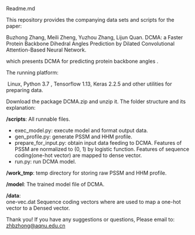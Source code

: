 Readme.md 

This repository provides the companying data sets and scripts for the paper:

Buzhong Zhang, Meili Zheng, Yuzhou Zhang, Lijun Quan. DCMA: a Faster Protein Backbone Dihedral Angles Prediction by Dilated Convolutional Attention-Based Neural Network.  

which presents DCMA for predicting protein backbone angles .

The running platform:

​    Linux, Python 3.7 , Tensorflow 1.13, Keras 2.2.5 and other utilities for preparing data. 

Download the package DCMA.zip and unzip it. The folder structure and its explanation:

**/scripts**: All runnable files. 

- exec_model.py:	execute model and format output data.
- gen_profile.py:	generate PSSM and HHM profile.
- prepare_for_input.py: obtain input data feeding to DCMA.  Features of PSSM  are normalized to (0, 1) by logistic function. Features of sequence coding(one-hot vector) are mapped to dense vector.
- run.py:	run DCMA model.
 
 

**/work_tmp**: temp directory for storing raw PSSM and HHM profile.

**/model**: The trained model file of DCMA.

**/data**:  
    one-vec.dat  Sequence coding vectors where are used to map a one-hot vector to  a Densed vector.

Thank you!
If you have any suggestions or questions, Please email to:
zhbzhong@aqnu.edu.cn
